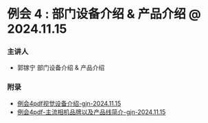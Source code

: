# 例会 4 : 部门设备介绍 & 产品介绍 @ 2024.11.15

### 主讲人

- 郭镓宁 部门设备介绍 & 产品介绍


### 附录

- [例会4pdf视觉设备介绍-gjn-2024.11.15](视觉设备介绍.pdf) 
- [例会4pdf-主流相机品牌以及产品线简介-gjn-2024.11.15](主流相机品牌以及产品线简介.pdf)